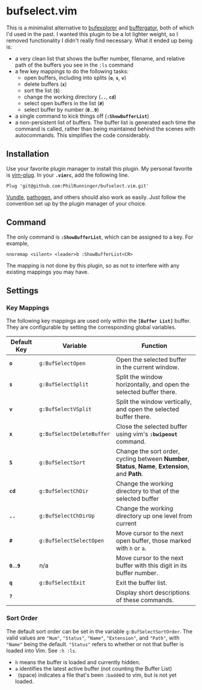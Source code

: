 # bufselect.vim

This is a minimalist alternative to [bufexplorer](https://github.com/jlanzarotta/bufexplorer) and [buffergator](https://github.com/jeetsukumaran/vim-buffergator), both of which I'd used in the past. I wanted this plugin to be a lot lighter weight, so I removed functionality I didn't really find necessary. What it ended up being is:

* a very clean list that shows the buffer number, filename, and relative path of the buffers you see in the `:ls` command
* a few key mappings to do the following tasks:
    * open buffers, including into splits (**`o`**, **`s`**, **`v`**)
    * delete buffers (**`x`**)
    * sort the list (**`S`**)
    * change the working directory (**`..`**, **`cd`**)
    * select open buffers in the list (**`#`**)
    * select buffer by number (**`0`**...**`9`**)
* a single command to kick things off (**`:ShowBufferList`**)
* a non-persistent list of buffers. The buffer list is generated each time the command is called, rather than being maintained behind the scenes with autocommands. This simplifies the code considerably.

## Installation

Use your favorite plugin manager to install this plugin. My personal favorite is [vim-plug](https://github.com/junegunn/vim-plug). In your **`.vimrc`**, add the following line.
```vim
Plug 'git@github.com:PhilRunninger/bufselect.vim.git'
```

[Vundle](https://github.com/VundleVim/Vundle.vim), [pathogen](https://github.com/tpope/vim-pathogen), and others should also work as easily. Just follow the convention set up by the plugin manager of your choice.

## Command

The only command is **`:ShowBufferList`**, which can be assigned to a key. For example,
```vim
nnoremap <silent> <leader>b :ShowBufferList<CR>
```
The mapping is not done by this plugin, so as not to interfere with any existing mappings you may have.

## Settings
### Key Mappings

The following key mappings are used only within the **`[Buffer List]`** buffer. They are configurable by setting the corresponding global variables.

Default Key | Variable                  | Function
---|---|---
**`o`**     | `g:BufSelectOpen`         | Open the selected buffer in the current window.
**`s`**     | `g:BufSelectSplit`        | Split the window horizontally, and open the selected buffer there.
**`v`**     | `g:BufSelectVSplit`       | Split the window vertically, and open the selected buffer there.
**`x`**     | `g:BufSelectDeleteBuffer` | Close the selected buffer using vim's **`:bwipeout`** command.
**`S`**     | `g:BufSelectSort`         | Change the sort order, cycling between **Number**, **Status**, **Name**, **Extension**, and **Path**.
**`cd`**    | `g:BufSelectChDir`        | Change the working directory to that of the selected buffer
**`..`**    | `g:BufSelectChDirUp`      | Change the working directory up one level from current
**`#`**     | `g:BufSelectSelectOpen`   | Move cursor to the next open buffer, those marked with `h` or `a`.
**`0`**...**`9`** | n/a                 | Move cursor to the next buffer with this digit in its buffer number.
**`q`**     | `g:BufSelectExit`         | Exit the buffer list.
**`?`**     |                           | Display short descriptions of these commands.

### Sort Order
The default sort order can be set in the variable `g:BufSelectSortOrder`. The valid values are `"Num"`, `"Status"`, `"Name"`, `"Extension"`, and `"Path"`, with `"Name"` being the default. `"Status"` refers to whether or not that buffer is loaded into Vim. See `:h :ls`.
* `h` means the buffer is loaded and currently hidden.
* `a` identifies the latest active buffer (not counting the Buffer List)
* ` `(space) indicates a file that's been `:badd`ed to vim, but is not yet loaded.

